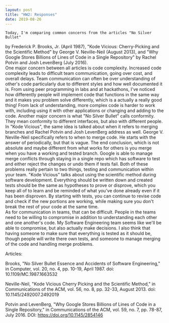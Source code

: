 ```yaml
---
layout: post
title: "HW2: Responses"
date: 2019-08-26
---
```


    Today, I'm comparing common concerns from the articles "No Silver Bullet"
  by Frederick P. Brooks, Jr. (April 1987), "Kode Vicious: Cherry-Picking and the 
  Scientific Method" by George V. Neville-Neil (August 2013), and "Why Google Stores 
  Billions of Lines of Code in a Single Repository" by Rachel Potvin and 
  Josh LevenBerg (July 2016).  
    One major concern between all articles is code complexity.  Increased code
  complexity leads to difficult team communication, going over cost, and 
  overall delays.  Team communication can often be over understanding of 
  other's code particularly due to different styles and how well documented 
  it is.  From using peer programming in labs and at hackathons, I've noticed
  how differently people will implement code that functions in the same way and
  it makes you problem solve differently, which is a actually a really good thing!
  From lack of understanding, more complex code is harder to work with, 
  including using it with other applications or changing and adding to 
  the code.
    Another major concern is what "No Silver Bullet" calls conformity.  They 
  mean conformity to different interfaces, but also with different people.  In 
  "Kode Vicious", the same idea is talked about when it refers to merging 
  branches and Rachel Potvin and Josh LevenBerg address as well.  George V. 
  Neville-Neil specifically refers to when to merge code.  He starts with 
  the answer of periodically, but that is vague.  The end conclusion, which 
  is not absolute and maybe different from what works for others is you merge 
  when you have a working and tested branch.  Google is able to manage merge 
  conflicts through staying in a single repo which has software to test and 
  either reject the changes or undo them if tests fail.
    Both of these problems really pertain to two things, testing and communication 
  within your team.  "Kode Vicious" talks about using the scientific method 
  during software development.  Everything should be written down and created 
  tests should be the same as hypotheses to prove or disprove, which you keep all 
  of to learn and be reminded of what you've done already even if it has been 
  disproven.  By starting with tests, you can continue to revise code and check 
  if the new portions are working, while making sure you don't break the rest 
  of your code at the same time.  
    As for communication in teams, that can be difficult.  People in the teams need 
  to be willing to compromise in addition to understanding each other and one 
  another's code.  My Software Engineering team seems like we'll be able to 
  compromise, but also actually make decisions.  I also think that having someone
  to make sure that everything is tested as it should be, though people will 
  write there own tests, and someone to manage merging of the code and handling 
  merge problems.
  
  
Articles:

  Brooks, "No Silver Bullet Essence and Accidents of Software Engineering," in 
      Computer, vol. 20, no. 4, pp. 10-19, April 1987. doi: 10.1109/MC.1987.1663532

  Neville-Neil, "Kode Vicious Cherry Picking and the Scientific Method," in 
      Communications of the ACM, vol. 56, no. 8, pp. 32-33, August 2013.
      doi: 10.1145/2492007.2492019

  Potvin and LevenBerg, "Why Google Stores Billions of Lines of Code in a Single 
      Repository," in Communications of the ACM, vol. 59, no. 7, pp. 78-87, 
      July 2016. DOI: https://doi.org/10.1145/2854146
 
